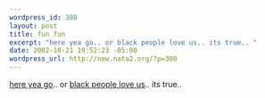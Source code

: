 ```yaml
--- 
wordpress_id: 380
layout: post
title: fun fun
excerpt: "here yea go.. or black people love us.. its true.. "
date: 2002-10-21 19:52:23 -05:00
wordpress_url: http://new.nata2.org/?p=380
---
```

<a href="http://www.uzinagaz.com/?entry_point=nuderunner">here yea go</a>.. or <a href="http://www.blackpeopleloveus.com/">black people love us</a>.. its true.. 
